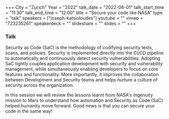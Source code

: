 +++
City = "Zurich"
Year = "2022"
talk_date = "2022-06-01"
talk_start_time = "11:30"
talk_end_time = "12:00"
title = "Secure your code like NASA"
type = "talk"
speakers = ["joseph-katsioloudes"]
youtube = ""
vimeo = "723235261"
speakerdeck = ""
slideshare = ""
slides = ""
+++

### Talk

Security as Code (SaC) is the methodology of codifying security tests, scans, and policies. Security is implemented directly into the CI/CD pipeline to automatically and continuously detect security vulnerabilities. Adopting SaC tightly couples application development with security and vulnerability management, while simultaneously enabling developers to focus on core features and functionality. More importantly, it improves the collaboration between Development and Security teams and helps nurture a culture of security across the organization.

In this session we will review the lessons learnt from NASA's Ingenuity mission to Mars to understand how automation and Security as Code (SaC) helped humanity move forward. Good news is that you can secure your code in the same way!